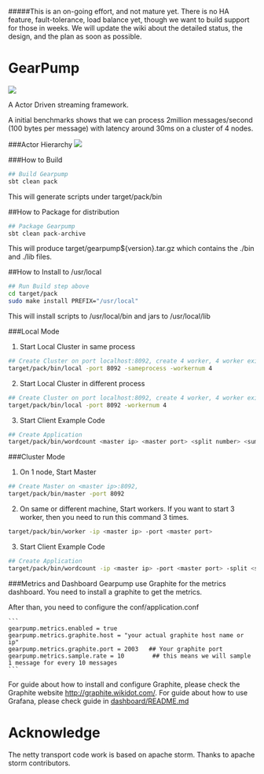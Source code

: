#####This is an on-going effort, and not mature yet. There is no HA feature, fault-tolerance, load balance yet, though we want to build support for those in weeks. We will update the wiki about the detailed status, the design, and the plan as soon as possible.


GearPump
========

![](https://raw.githubusercontent.com/clockfly/gearpump/master/project/logo/logo.png)


A Actor Driven streaming framework.

A initial benchmarks shows that we can process 2million messages/second (100 bytes per message) with latency around 30ms on a cluster of 4 nodes.


###Actor Hierarchy
![](https://raw.githubusercontent.com/clockfly/gearpump/master/doc/actor_hierachy.png)

###How to Build
  ```bash
  ## Build Gearpump
  sbt clean pack
  ```
  This will generate scripts under target/pack/bin

##How to Package for distribution
  ```bash
  ## Package Gearpump
  sbt clean pack-archive
  ```
  This will produce target/gearpump${version}.tar.gz which contains the ./bin and ./lib files.

##How to Install to /usr/local
  ```bash
  ## Run Build step above
  cd target/pack
  sudo make install PREFIX="/usr/local"
  ```
  This will install scripts to /usr/local/bin and jars to /usr/local/lib

###Local Mode
1. Start Local Cluster in same process
  ```bash
  ## Create Cluster on port localhost:8092, create 4 worker, 4 worker exists in same process
  target/pack/bin/local -port 8092 -sameprocess -workernum 4
  ```

2. Start Local Cluster in different process
  ```bash
  ## Create Cluster on port localhost:8092, create 4 worker, 4 worker exists in seperate process
  target/pack/bin/local -port 8092 -workernum 4
  ```
3. Start Client Example Code
  
  ```bash
  ## Create Application
  target/pack/bin/wordcount <master ip> <master port> <split number> <sum number> <runseconds>
  ```


###Cluster Mode
1. On 1 node, Start Master
  ```bash
  ## Create Master on <master ip>:8092, 
  target/pack/bin/master -port 8092
  ```

2. On same or different machine, Start workers. If you want to start 3 worker, then you need to run this command 3 times.

  ```bash
  target/pack/bin/worker -ip <master ip> -port <master port>
  ```
3. Start Client Example Code

  ```bash
  ## Create Application
  target/pack/bin/wordcount -ip <master ip> -port <master port> -split <split number> -sum <sum number> -runseconds <runseconds>
  ```

###Metrics and Dashboard
Gearpump use Graphite for the metrics dashboard. You need to install a graphite to get the metrics. 

After than, you need to configure the conf/application.conf

    ```
	gearpump.metrics.enabled = true
	gearpump.metrics.graphite.host = "your actual graphite host name or ip"  
	gearpump.metrics.graphite.port = 2003   ## Your graphite port
	gearpump.metrics.sample.rate = 10        ## this means we will sample 1 message for every 10 messages
	```
For guide about how to install and configure Graphite, please check the Graphite website http://graphite.wikidot.com/.	For guide about how to use Grafana, please check guide in [dashboard/README.md](dashboard/README.md)


Acknowledge
========================
The netty transport code work is based on apache storm. Thanks to apache storm contributors.
